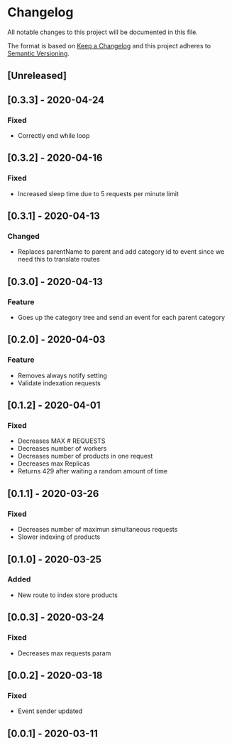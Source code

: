 # Changelog

All notable changes to this project will be documented in this file.

The format is based on [Keep a Changelog](http://keepachangelog.com/en/1.0.0/)
and this project adheres to [Semantic Versioning](http://semver.org/spec/v2.0.0.html).

## [Unreleased]

## [0.3.3] - 2020-04-24
### Fixed
- Correctly end while loop

## [0.3.2] - 2020-04-16
### Fixed
- Increased sleep time due to 5 requests per minute limit

## [0.3.1] - 2020-04-13
### Changed
- Replaces parentName to parent and add category id to event since we need this to translate routes

## [0.3.0] - 2020-04-13
### Feature
- Goes up the category tree and send an event for each parent category

## [0.2.0] - 2020-04-03
### Feature
- Removes always notify setting
- Validate indexation requests

## [0.1.2] - 2020-04-01
### Fixed
- Decreases MAX # REQUESTS
- Decreases number of workers
- Decreases number of products in one request
- Decreases max Replicas
- Returns 429 after waiting a random amount of time

## [0.1.1] - 2020-03-26
### Fixed
- Decreases  number of maximun simultaneous requests
- Slower indexing of products

## [0.1.0] - 2020-03-25
### Added
- New route to index store products

## [0.0.3] - 2020-03-24
### Fixed
- Decreases max requests param

## [0.0.2] - 2020-03-18
### Fixed
- Event sender updated

## [0.0.1] - 2020-03-11
